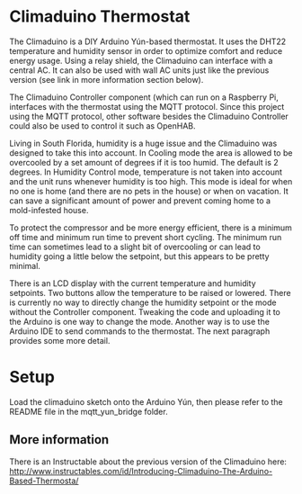 Climaduino Thermostat
=====================

The Climaduino is a DIY Arduino Yún-based thermostat. It uses the DHT22 temperature and humidity sensor in order to optimize comfort and reduce energy usage. Using a relay shield, the Climaduino can interface with a central AC. It can also be used with wall AC units just like the previous version (see link in more information section below).

The Climaduino Controller component (which can run on a Raspberry Pi, interfaces with the thermostat using the MQTT protocol. Since this project using the MQTT protocol, other software besides the Climaduino Controller could also be used to control it such as OpenHAB.

Living in South Florida, humidity is a huge issue and the Climaduino was designed to take this into account. In Cooling mode the area is allowed to be overcooled by a set amount of degrees if it is too humid. The default is 2 degrees. In Humidity Control mode, temperature is not taken into account and the unit runs whenever humidity is too high. This mode is ideal for when no one is home (and there are no pets in the house) or when on vacation. It can save a significant amount of power and prevent coming home to a mold-infested house.

To protect the compressor and be more energy efficient, there is a minimum off time and minimum run time to prevent short cycling. The minimum run time can sometimes lead to a slight bit of overcooling or can lead to humidity going a little below the setpoint, but this appears to be pretty minimal.

There is an LCD display with the current temperature and humidity setpoints. Two buttons allow the temperature to be raised or lowered. There is currently no way to directly change the humidity setpoint or the mode without the Controller component. Tweaking the code and uploading it to the Arduino is one way to change the mode. Another way is to use the Arduino IDE to send commands to the thermostat. The next paragraph provides some more detail.

Setup
=====
Load the climaduino sketch onto the Arduino Yún, then please refer to the README file in the mqtt_yun_bridge folder.


More information
----------------

There is an Instructable about the previous version of the Climaduino here: http://www.instructables.com/id/Introducing-Climaduino-The-Arduino-Based-Thermosta/
